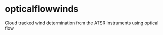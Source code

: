 opticalflowwinds
================

Cloud tracked wind determination from the ATSR instruments using optical flow
